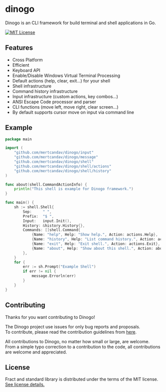 # dinogo
Dinogo is an CLI framework for build terminal and shell applications in Go.

[![MIT License](https://img.shields.io/badge/license-MIT-blue.svg)](https://github.com/mertcandav/dinogo/blob/main/LICENSE)

<h2 id="features">Features</h2>

+ Cross Platform
+ Efficient
+ Keyboard API
+ Enable/Disable Windows Virtual Terminal Processing
+ Default actions (help, clear, exit...) for your shell
+ Shell infrastructure
+ Command history infrastructure
+ Input infrastructure (custom actions, key combos...)
+ ANSI Escape Code processor and parser
+ CLI functions (move left, move right, clear screen...)
+ By default supports cursor move on input via command line

<h2 id="example">Example</h2>

```go
package main

import (
	"github.com/mertcandav/dinogo/input"
	"github.com/mertcandav/dinogo/message"
	"github.com/mertcandav/dinogo/shell"
	"github.com/mertcandav/dinogo/shell/actions"
	"github.com/mertcandav/dinogo/shell/history"
)

func about(shell.CommandActionInfo) {
	println("This shell is example for Dinogo framework.")
}

func main() {
	sh := shell.Shell{
		Sep:     " ",
		Prefix:  "$ ",
		Input:   input.Init(),
		History: &history.History{},
		Commands: []shell.Command{
			{Name: "help", Help: "Show help.", Action: actions.Help},
			{Name: "history", Help: "List command history.", Action: actions.History},
			{Name: "exit", Help: "Exit shell.", Action: actions.Exit},
			{Name: "about", Help: "Show about this shell.", Action: about},
		},
	}
	for {
		err := sh.Prompt("Example Shell")
		if err != nil {
			message.Errorln(err)
		}
	}
}
```

<h2 id="goals">Contributing</h2>
Thanks for you want contributing to Dinogo!

The Dinogo project use issues for only bug reports and proposals. <br>
To contribute, please read the contribution guidelines from [here](https://github.com/mertcandav/dinogo/blob/main/CONTRIBUTING.md).

All contributions to Dinogo, no matter how small or large, are welcome. <br>
From a simple typo correction to a contribution to the code, all contributions are welcome and appreciated.


<h2 id="license">License</h2>

Fract and standard library is distributed under the terms of the MIT license. <br>
[See license details.](https://github.com/mertcandav/dinogo/blob/main/LICENSE)
